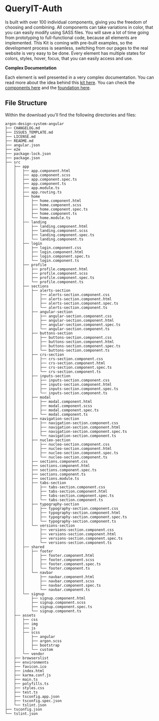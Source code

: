 # QueryIT-Auth

Is built with over 100 individual components, giving you the freedom of choosing and combining. All components can take variations in color, that you can easily modify using SASS files.
You will save a lot of time going from prototyping to full-functional code, because all elements are implemented. This Kit is coming with pre-built examples, so the development process is seamless, switching from our pages to the real website is very easy to be done.
Every element has multiple states for colors, styles, hover, focus, that you can easily access and use.

**Complex Documentation**

Each element is well presented in a very complex documentation. You can read more about the idea behind this [kit here](https://demos.creative-tim.com/argon-design-system-angular/documentation/tutorial?ref=adsa-github-readme). You can check the [components here](https://demos.creative-tim.com/argon-design-system-angular/documentation/alerts?ref=adsa-github-readme) and the [foundation here](https://demos.creative-tim.com/argon-design-system-angular/documentation/colors?ref=adsa-github-readme).

## File Structure
Within the download you'll find the following directories and files:

```
argon-design-system-angular
├── CHANGELOG.md
├── ISSUES_TEMPLATE.md
├── LICENSE.md
├── README.md
├── angular.json
├── e2e
├── package-lock.json
├── package.json
├── src
│   ├── app
│   │   ├── app.component.html
│   │   ├── app.component.scss
│   │   ├── app.component.spec.ts
│   │   ├── app.component.ts
│   │   ├── app.module.ts
│   │   ├── app.routing.ts
│   │   ├── home
│   │   │   ├── home.component.html
│   │   │   ├── home.component.scss
│   │   │   ├── home.component.spec.ts
│   │   │   ├── home.component.ts
│   │   │   └── home.module.ts
│   │   ├── landing
│   │   │   ├── landing.component.html
│   │   │   ├── landing.component.scss
│   │   │   ├── landing.component.spec.ts
│   │   │   └── landing.component.ts
│   │   ├── login
│   │   │   ├── login.component.css
│   │   │   ├── login.component.html
│   │   │   ├── login.component.spec.ts
│   │   │   └── login.component.ts
│   │   ├── profile
│   │   │   ├── profile.component.html
│   │   │   ├── profile.component.scss
│   │   │   ├── profile.component.spec.ts
│   │   │   └── profile.component.ts
│   │   ├── sections
│   │   │   ├── alerts-section
│   │   │   │   ├── alerts-section.component.css
│   │   │   │   ├── alerts-section.component.html
│   │   │   │   ├── alerts-section.component.spec.ts
│   │   │   │   └── alerts-section.component.ts
│   │   │   ├── angular-section
│   │   │   │   ├── angular-section.component.css
│   │   │   │   ├── angular-section.component.html
│   │   │   │   ├── angular-section.component.spec.ts
│   │   │   │   └── angular-section.component.ts
│   │   │   ├── buttons-section
│   │   │   │   ├── buttons-section.component.css
│   │   │   │   ├── buttons-section.component.html
│   │   │   │   ├── buttons-section.component.spec.ts
│   │   │   │   └── buttons-section.component.ts
│   │   │   ├── crs-section
│   │   │   │   ├── crs-section.component.css
│   │   │   │   ├── crs-section.component.html
│   │   │   │   ├── crs-section.component.spec.ts
│   │   │   │   └── crs-section.component.ts
│   │   │   ├── inputs-section
│   │   │   │   ├── inputs-section.component.css
│   │   │   │   ├── inputs-section.component.html
│   │   │   │   ├── inputs-section.component.spec.ts
│   │   │   │   └── inputs-section.component.ts
│   │   │   ├── modal
│   │   │   │   ├── modal.component.html
│   │   │   │   ├── modal.component.scss
│   │   │   │   ├── modal.component.spec.ts
│   │   │   │   └── modal.component.ts
│   │   │   ├── navigation-section
│   │   │   │   ├── navigation-section.component.css
│   │   │   │   ├── navigation-section.component.html
│   │   │   │   ├── navigation-section.component.spec.ts
│   │   │   │   └── navigation-section.component.ts
│   │   │   ├── nucleo-section
│   │   │   │   ├── nucleo-section.component.css
│   │   │   │   ├── nucleo-section.component.html
│   │   │   │   ├── nucleo-section.component.spec.ts
│   │   │   │   └── nucleo-section.component.ts
│   │   │   ├── sections.component.css
│   │   │   ├── sections.component.html
│   │   │   ├── sections.component.spec.ts
│   │   │   ├── sections.component.ts
│   │   │   ├── sections.module.ts
│   │   │   ├── tabs-section
│   │   │   │   ├── tabs-section.component.css
│   │   │   │   ├── tabs-section.component.html
│   │   │   │   ├── tabs-section.component.spec.ts
│   │   │   │   └── tabs-section.component.ts
│   │   │   ├── typography-section
│   │   │   │   ├── typography-section.component.css
│   │   │   │   ├── typography-section.component.html
│   │   │   │   ├── typography-section.component.spec.ts
│   │   │   │   └── typography-section.component.ts
│   │   │   └── versions-section
│   │   │       ├── versions-section.component.css
│   │   │       ├── versions-section.component.html
│   │   │       ├── versions-section.component.spec.ts
│   │   │       └── versions-section.component.ts
│   │   ├── shared
│   │   │   ├── footer
│   │   │   │   ├── footer.component.html
│   │   │   │   ├── footer.component.scss
│   │   │   │   ├── footer.component.spec.ts
│   │   │   │   └── footer.component.ts
│   │   │   └── navbar
│   │   │       ├── navbar.component.html
│   │   │       ├── navbar.component.scss
│   │   │       ├── navbar.component.spec.ts
│   │   │       └── navbar.component.ts
│   │   └── signup
│   │       ├── signup.component.html
│   │       ├── signup.component.scss
│   │       ├── signup.component.spec.ts
│   │       └── signup.component.ts
│   ├── assets
│   │   ├── css
│   │   ├── img
│   │   ├── js
│   │   ├── scss
│   │   │   ├── angular
│   │   │   ├── argon.scss
│   │   │   ├── bootstrap
│   │   │   └── custom
│   │   └── vendor
│   ├── browserslist
│   ├── environments
│   ├── favicon.ico
│   ├── index.html
│   ├── karma.conf.js
│   ├── main.ts
│   ├── polyfills.ts
│   ├── styles.css
│   ├── test.ts
│   ├── tsconfig.app.json
│   ├── tsconfig.spec.json
│   └── tslint.json
├── tsconfig.json
└── tslint.json

```
